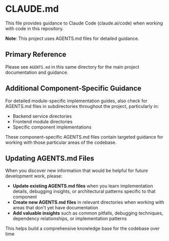 # CLAUDE.md

This file provides guidance to Claude Code (claude.ai/code) when working with code in this repository.

**Note**: This project uses AGENTS.md files for detailed guidance.

## Primary Reference

Please see `AGENTS.md` in this same directory for the main project documentation and guidance.

## Additional Component-Specific Guidance

For detailed module-specific implementation guides, also check for AGENTS.md files in subdirectories throughout the project, particularly in:

- Backend service directories
- Frontend module directories
- Specific component implementations

These component-specific AGENTS.md files contain targeted guidance for working with those particular areas of the codebase.

## Updating AGENTS.md Files

When you discover new information that would be helpful for future development work, please:

- **Update existing AGENTS.md files** when you learn implementation details, debugging insights, or architectural patterns specific to that component
- **Create new AGENTS.md files** in relevant directories when working with areas that don't yet have documentation
- **Add valuable insights** such as common pitfalls, debugging techniques, dependency relationships, or implementation patterns

This helps build a comprehensive knowledge base for the codebase over time
